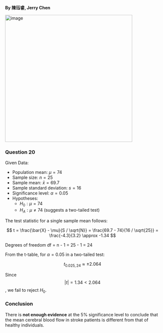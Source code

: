 **By 陳珏睿, Jerry Chen**

<img width="414" alt="image" src="https://github.com/user-attachments/assets/20481ca0-3c87-4aa6-a6f5-a02ffaa6039e" />

### Question 20

Given Data:
- Population mean: $\mu = 74$
- Sample size: $n = 25$
- Sample mean: $\bar{x} = 69.7$
- Sample standard deviation: $s = 16$
- Significance level: $\alpha = 0.05$
- Hypotheses:
  - $H_0: \mu = 74$
  - $H_A: \mu \neq 74$ (suggests a two-tailed test)

The test statistic for a single sample mean follows:

$$
t = \frac{\bar{X} - \mu}{S / \sqrt{N}} = \frac{69.7 - 74}{16 / \sqrt{25}} = \frac{-4.3}{3.2} \approx -1.34
$$

Degrees of freedom df = n - 1 = 25 - 1 = 24

From the t-table, for $\alpha = 0.05$ in a two-tailed test:

$$
t_{0.025,24} \approx \pm 2.064
$$

Since $$|t| = 1.34 < 2.064$$
, we fail to reject $H_0$.

### Conclusion
There is **not enough evidence** at the 5% significance level to conclude that the mean cerebral blood flow in stroke patients is different from that of healthy individuals.
